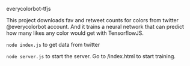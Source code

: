 everycolorbot-tfjs

This project downloads fav and retweet counts for colors from twitter @everycolorbot account. And it trains a neural network that can predict how many likes any color would get with TensorflowJS.

`node index.js` to get data from twitter

`node server.js` to start the server. Go to /index.html to start training.